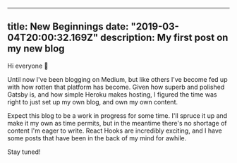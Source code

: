 ***

title: New Beginnings
date: "2019-03-04T20:00:32.169Z"
description: My first post on my new blog
-----------------------------------------

Hi everyone 👋

Until now I've been blogging on Medium, but like others I've become fed up with how rotten that platform has become. Given how superb and polished Gatsby is, and how simple Heroku makes hosting, I figured the time was right to just set up my own blog, and own my own content.

Expect this blog to be a work in progress for some time. I'll spruce it up and make it my own as time permits, but in the meantime there's no shortage of content I'm eager to write. React Hooks are incredibly exciting, and I have some posts that have been in the back of my mind for awhile.

Stay tuned!
